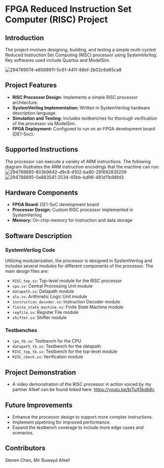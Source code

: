 # FPGA Reduced Instruction Set Computer (RISC) Project

## Introduction

The project involves designing, building, and testing a simple multi-cycled Reduced Instruction Set Computing (RISC) processor using SystemVerilog. Key softwares used include Quartus and ModelSim.

![294789074-e8568911-5c61-4411-88ef-2b02c6d65ca8](https://github.com/user-attachments/assets/aa32b313-8efd-4664-84c3-b923140f381d)


## Project Features

- **RISC Processor Design:** Implements a simple RISC processor architecture.
- **SystemVerilog Implementation:** Written in SystemVerilog hardware description language.
- **Simulation and Testing:** Includes testbenches for thorough verification of the processor via ModelSim.
- **FPGA Deployment:** Configured to run on an FPGA development board (DE1-Soc).

## Supported Instructions

The processor can execute a variety of ARM instructions. The following diagram illustrates the ARM instruction encodings that the machine can run:
![294788885-803b9642-d9c8-4102-ba90-291692835259](https://github.com/user-attachments/assets/79f892f6-46ba-4f79-8f29-117b0704b804)
![294788895-0a883541-2534-45bb-bd96-481d11b98fd3](https://github.com/user-attachments/assets/640ce76f-16c8-49fe-a44b-0b1ef5f74b38)

## Hardware Components

- **FPGA Board:** DE1-SoC development board
- **Processor Design:** Custom RISC processor implemented in SystemVerilog
- **Memory:** On-chip memory for instruction and data storage

## Software Description

### SystemVerilog Code

Utilizing modularization, the processor is designed in SystemVerilog and includes several modules for different components of the processor. The main design files are:

- `RISC_top.sv`: Top-level module for the RISC processor
- `cpu.sv`: Central Processing Unit module
- `datapath.sv`: Datapath module
- `alu.sv`: Arithmetic Logic Unit module
- `instruction_decoder.sv`: Instruction Decoder module
- `finite_state_machine.sv`: Finite State Machine module
- `regfile.sv`: Register File module
- `shifter.sv`: Shifter module

### Testbenches
- `cpu_tb.sv`: Testbench for the CPU
- `datapath_tb.sv`: Testbench for the datapath
- `RISC_top_tb.sv`: Testbench for the top-level module
- `RISC_check.sv`: Verification module

## Project Demonstration

- A video demonstration of the RISC processor in action voiced by my partner Afeef can be found linked here: https://youtu.be/biTuX5kdb8c

## Future Improvements

- Enhance the processor design to support more complex instructions.
- Implement pipelining for improved performance.
- Expand the testbench coverage to include more edge cases and scenarios.

## Contributors
Steven Chen, Mir Ruwayd Afeef

